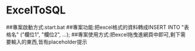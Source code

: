 # ExcelToSQL
##專案啟動方式:start.bat
##專案功能:把excel格式的資料轉成INSERT INTO "表格名" ("欄位1", "欄位2", ...);
##專案使用方式:把excel拖曳進網頁中即可,剩下需要輸入的東西,皆有placeholder提示
